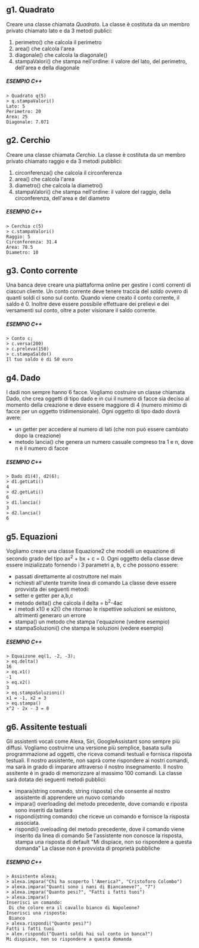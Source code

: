 ## g1. Quadrato
Creare una classe chiamata *Quadrato*. La classe è costituta da un membro privato chiamato lato e da 3 metodi publici:
1. perimetro() che calcola il perimetro
2. area() che calcola l'area
3. diagonale() che calcola la diagonale()
4. stampaValori() che stampa nell'ordine: il valore del lato, del perimetro, dell'area e della diagonale

##### ESEMPIO C++ 
```
> Quadrato q(5)
> q.stampaValori()
Lato: 5
Perimetro: 20
Area: 25
Diagonale: 7.071
```


## g2. Cerchio
Creare una classe chiamata *Cerchio*. La classe è costituta da un membro privato chiamato raggio e da 3 metodi pubblici:
1. circonferenza() che calcola il circonferenza
2. area() che calcola l'area
3. diametro() che calcola la diametro()
4. stampaValori() che stampa nell'ordine: il valore del raggio, della circonferenza, dell'area e del diametro

##### ESEMPIO C++ 
```
> Cerchio c(5)
> c.stampaValori()
Raggio: 5
Circonferenza: 31.4
Area: 78.5
Diametro: 10
```

## g3. Conto corrente
Una banca deve creare una piattaforma online per gestire i conti correnti di ciascun cliente.
Un conto corrente deve tenere traccia del *saldo* ovvero di quanti soldi ci sono sul conto. Quando viene creato il conto corrente, il saldo è 0.
Inoltre deve essere possibile effettuare dei prelievi e dei versamenti sul conto, oltre a poter visionare
il saldo corrente.


##### ESEMPIO C++ 
```
> Conto c;
> c.versa(200)
> c.preleva(150)
> c.stampaSaldo()
Il tuo saldo è di 50 euro
```


## g4. Dado
I dadi non sempre hanno 6 facce. Vogliamo costruire un classe chiamata Dado, che crea oggetti di tipo dado e in cui il numero di facce sia deciso al momento della creazione e deve essere maggiore di 4 (numero minimo di facce per un oggetto tridimensionale). Ogni oggetto di tipo dado dovrà avere:
- un getter per accedere al numero di lati (che non può essere cambiato dopo la creazione)
- metodo lancia() che genera un numero casuale compreso tra 1 e n, dove n è il numero di facce


##### ESEMPIO C++ 
```
> Dado d1(4), d2(6);
> d1.getLati()
4
> d2.getLati()
6
> d1.lancia()
3
> d2.lancia()
6
```

## g5. Equazioni
Vogliamo creare una classe Equazione2 che modelli un equazione di secondo grado del tipo ax<sup>2</sup> + bx + c = 0.
Ogni oggetto della classe deve essere inizializzato fornendo i 3 parametri a, b, c che possono essere:
- passati direttamente al costruttore nel main
- richiesti all'utente tramite linea di comando
La classe deve essere provvista dei seguenti metodi:
- setter e getter per a,b,c
- metodo delta() che calcola il delta = b<sup>2</sup>-4ac
- i metodi x1() e x2() che ritornao le rispettive soluzioni se esistono, altrimenti generaro un errore
- stampa() un metodo che stampa l'equazione (vedere esempio)
- stampaSoluzioni() che stampa le soluzioni (vedere esempio)


##### ESEMPIO C++ 
```
> Equaizone eq(1, -2, -3);
> eq.delta()
16
> eq.x1()
-1
> eq.x2()
3
> eq.stampaSoluzioni()
x1 = -1, x2 = 3
> eq.stampa()
x^2 - 2x - 3 = 0
```

## g6. Assitente testuali
Gli assistenti vocali come Alexa, Siri, GoogleAssistant sono sempre più diffusi. Vogliamo costruirne una versione più
semplice, basata sulla programmazione ad oggetti, che riceva comandi testuali e fornisca risposta testuali.
Il nostro assistente, non saprà come rispondere ai nostri comandi, ma sarà in grado di imparare attraverso il nostro insegnamento.
Il nostro assitente è in grado di memorizzare al massimo 100 comandi.
La classe sarà dotata dei seguenti metodi pubblici:
- impara(string comando, string risposta) che consente al nostro assistente di apprendere un nuovo comando
- impara() overloading del metodo precedente, dove comando e riposta sono inseriti da tastiera
- rispondi(string comando) che riceve un comando e fornisce la risposta associata.
- rispondi() oveloading del metodo precedente, dove il comando viene inserito da linea di comando
Se l'assistente non conosce la risposta, stampa una risposta di default "Mi dispiace, non so rispondere a questa domanda"
La classe non è provvista di proprietà pubbliche
##### ESEMPIO C++ 
```
> Assistente alexa;
> alexa.impara("Chi ha scoperto l'America?", "Cristoforo Colombo")
> alexa.impara("Quanti sono i nani di Biancaneve?", "7")
> alexa.impara("Quanto pesi?", "Fatti i fatti tuoi")
> alexa.impara()
Inserisci un comando: 
 Di che colore era il cavallo bianco di Napoleone?
Inserisci una risposta:
 Bianco
> alexa.rispondi("Quanto pesi?")
Fatti i fatti tuoi
> alex.rispondi("Quanti soldi hai sul conto in banca?")
Mi dispiace, non so rispondere a questa domanda
```